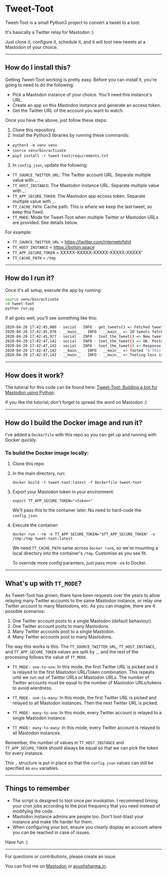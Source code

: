 # Tweet-Toot
Tweet-Toot is a small Python3 project to convert a tweet to a toot.

It's basically a Twitter relay for Mastodon :)
 
Just clone it, configure it, schedule it, and it will toot new tweets at a Mastodon of your choice.

---

## How do I install this?
Getting Tweet-Toot working is pretty easy. Before you can install it, you're going to need to do the following:

- Pick a Mastodon instance of your choice. You'll need this instance's URL.
- Create an app on this Mastodon instance and generate an access token.
- Get the Twitter URL of the account you want to watch.

Once you have the above, just follow these steps:

1. Clone this repository.
2. Install the Python3 libraries by running these commands:

 - `python3 -m venv venv`
 - `source venv/bin/activate`
 - `pip3 install -r tweet-toot/requirements.txt`

3. In `config.json`, update the following:

- `TT_SOURCE_TWITTER_URL`: The Twitter account URL. Separate multiple value with `,`.
- `TT_HOST_INSTANCE`: The Mastodon instance URL. Separate multiple value with `,`.
- `TT_APP_SECURE_TOKEN`: The Mastodon app access token. Separate multiple value with `,`.
- `TT_CACHE_PATH`: Cache path. This is where we keep the last tweet, so keep this fixed.
- `TT_MODE`: Mode for Tweet-Toot when multiple Twitter or Mastodon URLs are provided. See details below.

For example:

- `TT_SOURCE_TWITTER_URL` = https://twitter.com/internetofshit
- `TT_HOST_INSTANCE` = https://botsin.space
- `TT_APP_SECURE_TOKEN` = XXXXX-XXXXX-XXXXX-XXXXX-XXXXX'
- `TT_CACHE_PATH` = `/tmp`

---

## How do I run it?
Once it's all setup, execute the app by running:

```bash
source venv/bin/activate
cd tweet-toot
python run.py
```

If all goes well, you'll see something like this:
```bash
2020-04-20 17:42:45,880 - social - INFO - get_tweets() => Fetched tweets for https://twitter.com/internetofshit.
2020-04-20 17:42:45,976 - __main__ - INFO - __main__ => 20 tweets fetched.
2020-04-20 17:42:45,977 - social - INFO - toot_the_tweet() => New tweet 1251661782457991168 => "b'This thread starts out as some innocent  hacking and ends up with a bunch of HTTP servers running on a tv remote https://twitter.com/Foone/status/1251395931351609347\xc2\xa0\xe2\x80\xa6'".
2020-04-20 17:42:47,142 - social - INFO - toot_the_tweet() => OK. Posted tweet 1251661782457991168 to Mastodon.
2020-04-20 17:42:47,142 - social - INFO - toot_the_tweet() => Response: {"id":"104032145682490500","created_at":"2020-04-20T17:42:46.777Z","in_reply_to_id":null,"in_reply_to_account_id":null,"sensitive":false,"spoiler_text":"","visibility":"public","language":"en","uri":"https://botsin.space/users/motherofsarcasm/statuses/104032145682490500","url":"https://botsin.space/@motherofsarcasm/104032145682490500","replies_count":0,"reblogs_count":0,"favourites_count":0,"favourited":false,"reblogged":false,"muted":false,"bookmarked":false,"pinned":false,"content":"\u003cp\u003eThis thread starts out as some innocent  hacking and ends up with a bunch of HTTP servers running on a tv remote \u003ca href=\"https://twitter.com/Foone/status/1251395931351609347\" rel=\"nofollow noopener noreferrer\" target=\"_blank\"\u003e\u003cspan class=\"invisible\"\u003ehttps://\u003c/span\u003e\u003cspan class=\"ellipsis\"\u003etwitter.com/Foone/status/12513\u003c/span\u003e\u003cspan class=\"invisible\"\u003e95931351609347\u003c/span\u003e\u003c/a\u003e …\u003c/p\u003e","reblog":null,"application":{"name":"TweetToot","website":""},"account":{"id":"58348","username":"motherofsarcasm","acct":"motherofsarcasm","display_name":"Mother Of Sarcasm","locked":false,"bot":true,"discoverable":null,"group":false,"created_at":"2018-08-20T15:07:42.747Z","note":"\u003cp\u003eFOLLOWS YOU\u003c/p\u003e","url":"https://botsin.space/@motherofsarcasm","avatar":"https://files.botsin.space/accounts/avatars/000/058/348/original/658f78e1f07e94fa.jpg","avatar_static":"https://files.botsin.space/accounts/avatars/000/058/348/original/658f78e1f07e94fa.jpg","header":"https://botsin.space/headers/original/missing.png","header_static":"https://botsin.space/headers/original/missing.png","followers_count":3,"following_count":1,"statuses_count":1156,"last_status_at":"2020-04-20","emojis":[],"fields":[{"name":"Name","value":"Mother Of Sarcasm","verified_at":null},{"name":"Owner","value":"ayushsharma22@mastodon.technology","verified_at":null},{"name":"Twitter Relay","value":"\u003ca href=\"https://twitter.com/SarcasmMother\" rel=\"me nofollow noopener noreferrer\" target=\"_blank\"\u003e\u003cspan class=\"invisible\"\u003ehttps://\u003c/span\u003e\u003cspan class=\"\"\u003etwitter.com/SarcasmMother\u003c/span\u003e\u003cspan class=\"invisible\"\u003e\u003c/span\u003e\u003c/a\u003e","verified_at":null}]},"media_attachments":[],"mentions":[],"tags":[],"emojis":[],"card":null,"poll":null}
2020-04-20 17:42:47,142 - __main__ - INFO - __main__ => Tooted "b'This thread starts out as some innocent  hacking and ends up with a bunch of HTTP servers running on a tv remote https://twitter.com/Foone/status/1251395931351609347\xc2\xa0\xe2\x80\xa6'"
2020-04-20 17:42:47,142 - __main__ - INFO - __main__ => Tooting less is tooting more. Sleeping...
```

---

## How does it work?
The tutorial for this code can be found here: [Tweet-Toot: Building a bot for Mastodon using Python](https://notes.ayushsharma.in/2018/09/tweet-toot-building-a-bot-for-mastodon-using-python).

If you like the tutorial, don't forget to spread the word on Mastodon :)

---

## How do I build the Docker image and run it?
I've added a `Dockerfile` with this repo so you can get up and running with Docker quickly.

### To build the Docker image locally:

1. Clone this repo.
   
2. In the main directory, run:
   
   ```
   docker build -t tweet-toot:latest -f Dockerfile tweet-toot
   ```

3. Export your Mastodon token in your environment:
   
   ```
   export TT_APP_SECURE_TOKEN="<token>"
   ```

   We'll pass this to the container later. No need to hard-code the `config.json`.

4. Execute the container:
   
   ```
   docker run --rm -e TT_APP_SECURE_TOKEN="$TT_APP_SECURE_TOKEN" -v /tmp:/tmp tweet-toot:latest
   ```

   We need `TT_CACHE_PATH` same across `docker run`s, so we're mounting a local directory into the container's `/tmp`. Customise as you see fit.
   
   To override more config paramters, just pass more `-e`s to Docker.

---

## What's up with `TT_MODE`?
As Tweet-Toot has grown, there have been requests over the years to allow relaying many Twitter accounts to the same Mastodon instance, or relay one Twitter account to many Mastodons, etc. As you can imagine, there are 4 possible scenarios:

1. One Twitter account posts to a single Mastodon (default behaviour).
2. One Twitter account posts to many Mastodons.
3. Many Twitter accounts post to a single Mastodon.
4. Many Twitter accounts post to many Mastodons.

The way this works is this. The `TT_SOURCE_TWITTER_URL`, `TT_HOST_INSTANCE`, and `TT_APP_SECURE_TOKEN` values are split by `,`, and the rest of the processing follows the value of `TT_MODE`.

- `TT_MODE: one-to-one`: In this mode, the first Twitter URL is picked and it is relayed to the first Mastodon URL/Token combination. This repeats until we run out of Twitter URLs or Mastodon URLs. The number of Twitter accounts must be equal to the number of Mastodon URLs/tokens to avoid wierdness.

- `TT_MODE: one-to-many`: In this mode, the first Twitter URL is picked and relayed to all Mastodon instances. Then the next Twitter URL is picked. 

- `TT_MODE: many-to-one`: In this mode, every Twitter account is relayed to a single Mastodon instance.

- `TT_MODE: many-to-many`: In this mode, every Twitter account is relayed to all Mastodon instances.

Remember, the number of values in `TT_HOST_INSTANCE` and `TT_APP_SECURE_TOKEN` should always be equal so that we can pick the token for every instance.

This `,` structure is put in place so that the `config.json` values can still be specified as `env` variables.

---

## Things to remember
- The script is designed to toot once per invokation. I recommend timing your cron jobs according to the post frequency that you need instead of modifying the code.
- Mastodon instance admins are people too. Don't toot-blast your instance and make life harder for them.
- When configuring your bot, ensure you clearly display an account where you can be reached in case of issues.

Have fun :)

---

For questions or contributions, please create an issue.

You can find me on [Mastodon](https://mastodon.technology/@ayushsharma22) or [ayushsharma.in](https://ayushsharma.in).